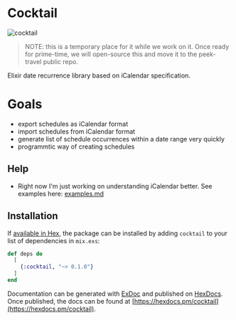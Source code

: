 # Cocktail

![cocktail](https://user-images.githubusercontent.com/221693/29235380-00d58c3c-7eb3-11e7-8366-007c6d010efc.jpg)

> NOTE: this is a temporary place for it while we work on it.  Once ready for prime-time, we will open-source this and move it to the peek-travel public repo.

Elixir date recurrence library based on iCalendar specification.

# Goals

* export schedules as iCalendar format
* import schedules from iCalendar format
* generate list of schedule occurrences within a date range very quickly
* programmtic way of creating schedules

## Help

* Right now I'm just working on understanding iCalendar better.  See examples here: [examples.md](examples.md)

## Installation

If [available in Hex](https://hex.pm/docs/publish), the package can be installed
by adding `cocktail` to your list of dependencies in `mix.exs`:

```elixir
def deps do
  [
    {:cocktail, "~> 0.1.0"}
  ]
end
```

Documentation can be generated with [ExDoc](https://github.com/elixir-lang/ex_doc)
and published on [HexDocs](https://hexdocs.pm). Once published, the docs can
be found at [https://hexdocs.pm/cocktail](https://hexdocs.pm/cocktail).
